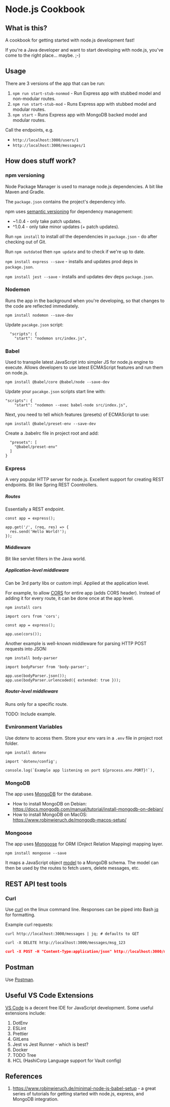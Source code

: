 # Node.js Cookbook

## What is this?
A cookbook for getting started with node.js development fast!

If you're a Java developer and want to start developing with node.js, you've come to the right place... maybe. ;-)

## Usage
There are 3 versions of the app that can be run:

1. `npm run start-stub-nonmod` - Run Express app with stubbed model and non-modular routes.
1. `npm run start-stub-mod` - Runs Express app with stubbed model and modular routes. 
1. `npm start` - Runs Express app with MongoDB backed model and modular routes.

Call the endpoints, e.g.

* `http://localhost:3000/users/1`
* `http://localhost:3000/messages/1`

## How does stuff work?
### npm versioning

Node Package Manager is used to manage node.js dependencies. A bit like Maven and Gradle.

The `package.json` contains the project's dependency info.

npm uses [semantic versioning](https://docs.npmjs.com/about-semantic-versioning) for dependency management:

* ~1.0.4 - only take patch updates.
* ^1.0.4 - only take minor updates (+ patch updates).

Run `npm install` to install _all_ the dependencies in `package.json` - do after checking out of Git.

Run `npm outdated` then `npm update` and to check if we're up to date.

`npm install express --save` - installs and updates prod deps in `package.json`.

`npm install jest --save` - installs and updates dev deps `package.json`.

### Nodemon
Runs the app in the background when you're developing, so that changes to the code are reflected immediately.

`npm install nodemon --save-dev`

Update `pacakge.json` script:
```
  "scripts": {
    "start": "nodemon src/index.js",
```

### Babel
Used to transpile latest JavaScript into simpler JS for node.js engine to execute. Allows developers to use latest ECMAScript features and run them on node.js.

`npm install @babel/core @babel/node --save-dev`

Update your `pacakge.json` scripts start line with:
```
"scripts": {
    "start": "nodemon --exec babel-node src/index.js",
```

Next, you need to tell which features (presets) of ECMAScript to use:

`npm install @babel/preset-env --save-dev`

Create a .babelrc file in project root and add:
```
  "presets": [
    "@babel/preset-env"
  ]
}
```

### Express
A very popular HTTP server for node.js. Excellent support for creating REST endpoints. Bit like Spring REST Coontrollers.

##### Routes
Essentially a REST endpoint.
```
const app = express();

app.get('/', (req, res) => {
  res.send('Hello World!');
});
```
#### Middleware
Bit like servlet filters in the Java world.

##### Application-level middleware
Can be 3rd party libs or custom impl. Applied at the application level.

For example, to allow [CORS](https://www.robinwieruch.de/node-js-express-tutorial/) for entire app (adds CORS header). Instead of adding it for every route, it can be done once at the app level.

`npm install cors`

```
import cors from 'cors';

const app = express();

app.use(cors());
```

Another example is well-known middleware for parsing HTTP POST requests into JSON:

`npm install body-parser`

```
import bodyParser from 'body-parser';

app.use(bodyParser.json());
app.use(bodyParser.urlencoded({ extended: true }));

```

##### Router-level middleware
Runs only for a specific route.

TODO: Include example.

### Evnironment Variables
Use dotenv to access them. Store your env vars in a `.env` file in project root folder.

`npm install dotenv`

```
import 'dotenv/config';

console.log(`Example app listening on port ${process.env.PORT}!`),
```

### MongoDB
The app uses [MongoDB](https://www.mongodb.com/) for the database.

* How to install MongoDB on Debian: https://docs.mongodb.com/manual/tutorial/install-mongodb-on-debian/
* How to install MongoDB on MacOS: https://www.robinwieruch.de/mongodb-macos-setup/

### Mongoose
The app uses [Mongoose](https://mongoosejs.com/) for ORM (Onject Relation Mapping) mapping layer.

`npm install mongoose --save`

It maps a JavaScript object [model](./src/models/user.js) to a MongoDB schema. The model can then be used by the routes to fetch users, delete messages, etc.

## REST API test tools

### Curl
Use [curl](https://curl.haxx.se/) on the linux command line. Responses can be piped into Bash [jq](https://linuxhint.com/bash_jq_command/) for formatting.

Example curl requests:

`curl http://localhost:3000/messages | jq; # defaults to GET`

`curl -X DELETE http://localhost:3000/messages/msg_123`

``` json
curl -X POST -H "Content-Type:application/json" http://localhost:3000/messages -d '{"text":"Hi again, World"}'
```

## Postman
Use [Postman](https://www.getpostman.com/).

## Useful VS Code Extensions

[VS Code](https://code.visualstudio.com/) is a decent free IDE for JavaScript development. Some useful extensions include:

1. DotEnv
1. ESLint
1. Prettier
1. GitLens
1. Jest vs Jest Runner - which is best?
1. Docker
1. TODO Tree
1. HCL (HashiCorp Language support for Vault config)

## References
1. https://www.robinwieruch.de/minimal-node-js-babel-setup - a great series of tutorials for getting started with node.js, express, and MongoDB integration.